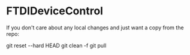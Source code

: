 # FTDIDeviceControl


If you don't care about any local changes and just want a copy from the repo:

git reset --hard HEAD
git clean -f
git pull